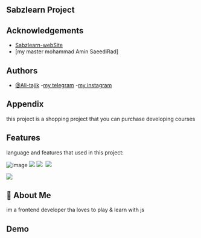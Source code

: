 ## Sabzlearn Project

## Acknowledgements

- [Sabzlearn-webSite](https://sabzlearn.ir/)
- [my master mohammad Amin SaeediRad]

## Authors

- [@Ali-tajik](https://github.com/Ali-Tajik-2564) -[my telegram](https://t.me/https_ali_tajik) -[my instagram](https://instagram.com/__ali_tajik?igshid=MzNlNGNkZWQ4Mg==)

## Appendix

this project is a shopping project that you can purchase developing courses

## Features

language and features that used in this project:

![image](https://img.shields.io/badge/React-20232A?style=for-the-badge&logo=react&logoColor=61DAFB)
![](https://img.shields.io/badge/JavaScript-323330?style=for-the-badge&logo=javascript&logoColor=F7DF1E)
![](https://img.shields.io/badge/Bootstrap-563D7C?style=for-the-badge&logo=bootstrap&logoColor=white)
![]()
![](https://img.shields.io/badge/HTML5-E34F26?style=for-the-badge&logo=html5&logoColor=white)
![]()

![](https://img.shields.io/badge/License-MIT-green.svg)

## 🚀 About Me

im a frontend developer tha loves to play & learn with js

## Demo
